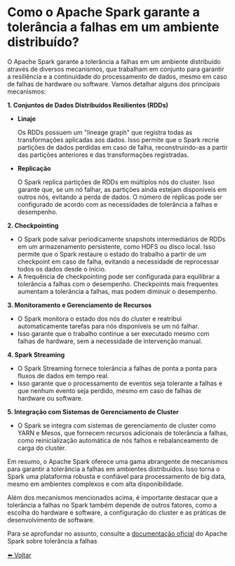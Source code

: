# Como o Apache Spark garante a tolerância a falhas em um ambiente distribuído?

O Apache Spark garante a tolerância a falhas em um ambiente distribuído através de diversos mecanismos, que trabalham em conjunto para garantir a resiliência e a continuidade do processamento de dados, mesmo em caso de falhas de hardware ou software. Vamos detalhar alguns dos principais mecanismos:

**1. Conjuntos de Dados Distribuídos Resilientes (RDDs)**

* **Linaje** 
    
    Os RDDs possuem um "lineage graph" que registra todas as transformações aplicadas aos dados. Isso permite que o Spark recrie partições de dados perdidas em caso de falha, reconstruindo-as a partir das partições anteriores e das transformações registradas.

* **Replicação** 
  
    O Spark replica partições de RDDs em múltiplos nós do cluster. Isso garante que, se um nó falhar, as partições ainda estejam disponíveis em outros nós, evitando a perda de dados. O número de réplicas pode ser configurado de acordo com as necessidades de tolerância a falhas e desempenho.

**2. Checkpointing**

* O Spark pode salvar periodicamente snapshots intermediários de RDDs em um armazenamento persistente, como HDFS ou disco local. Isso permite que o Spark restaure o estado do trabalho a partir de um checkpoint em caso de falha, evitando a necessidade de reprocessar todos os dados desde o início.
* A frequência de checkpointing pode ser configurada para equilibrar a tolerância a falhas com o desempenho. Checkpoints mais frequentes aumentam a tolerância a falhas, mas podem diminuir o desempenho.

**3. Monitoramento e Gerenciamento de Recursos**

* O Spark monitora o estado dos nós do cluster e reatribui automaticamente tarefas para nós disponíveis se um nó falhar.
* Isso garante que o trabalho continue a ser executado mesmo com falhas de hardware, sem a necessidade de intervenção manual.

**4. Spark Streaming**

* O Spark Streaming fornece tolerância a falhas de ponta a ponta para fluxos de dados em tempo real.
* Isso garante que o processamento de eventos seja tolerante a falhas e que nenhum evento seja perdido, mesmo em caso de falhas de hardware ou software.

**5. Integração com Sistemas de Gerenciamento de Cluster**

* O Spark se integra com sistemas de gerenciamento de cluster como YARN e Mesos, que fornecem recursos adicionais de tolerância a falhas, como reinicialização automática de nós falhos e rebalanceamento de carga do cluster.

Em resumo, o Apache Spark oferece uma gama abrangente de mecanismos para garantir a tolerância a falhas em ambientes distribuídos. Isso torna o Spark uma plataforma robusta e confiável para processamento de big data, mesmo em ambientes complexos e com alta disponibilidade.

Além dos mecanismos mencionados acima, é importante destacar que a tolerância a falhas no Spark também depende de outros fatores, como a escolha do hardware e software, a configuração do cluster e as práticas de desenvolvimento de software.

Para se aprofundar no assunto, consulte a [documentação oficial](https://medium.com/@omarlaraqui/how-apache-spark-is-fault-tolerant-89edfb27145b) do Apache Spark sobre tolerância a falhas

[⬅️ Voltar](../apache_spark.md)